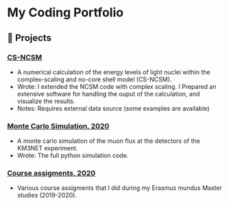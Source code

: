 # My Coding Portfolio
## 🚀 Projects

### [CS-NCSM ](https://github.com/Osama-Yaghi/cs-ncsm)
- A numerical calculation of the energy levels of light nuclei within the complex-scaling and no-core shell model (CS-NCSM).
- Wrote: I extended the NCSM code with complex scaling.
         I Prepared an extensive software for handling the ouput of the calculation, and visualize the results.
- Notes: Requires external data source (some examples are available)

### [Monte Carlo Simulation, 2020](https://github.com/Osama-Yaghi/atmospheric-muon-simulation-KM3net)
- A monte carlo simulation of the muon flux at the detectors of the KM3NET experiment.
- Wrote: The full python simulation code.
### [Course assigments, 2020](https://github.com/Osama-Yaghi/course-assignments)
- Various course assigments that I did during my Erasmus mundus Master studies (2019-2020).
